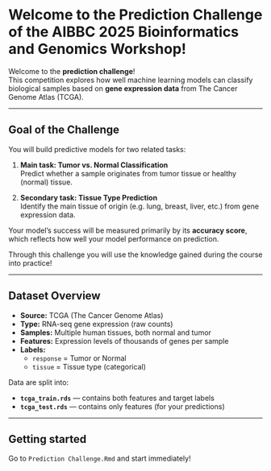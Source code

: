 # Welcome to the Prediction Challenge of the AIBBC 2025 Bioinformatics and Genomics Workshop!

Welcome to the **prediction challenge**!  
This competition explores how well machine learning models can classify biological samples based on **gene expression data** from The Cancer Genome Atlas (TCGA).


---

## Goal of the Challenge

You will build predictive models for two related tasks:

1. **Main task: Tumor vs. Normal Classification**  
   Predict whether a sample originates from tumor tissue or healthy (normal) tissue.

2. **Secondary task: Tissue Type Prediction**  
   Identify the main tissue of origin (e.g. lung, breast, liver, etc.) from gene expression data.

Your model’s success will be measured primarily by its **accuracy score**, which reflects how well your model performance on prediction.

Through this challenge you will use the knowledge gained during the course into practice!


---

## Dataset Overview

- **Source:** TCGA (The Cancer Genome Atlas)  
- **Type:** RNA-seq gene expression (raw counts)  
- **Samples:** Multiple human tissues, both normal and tumor  
- **Features:** Expression levels of thousands of genes per sample  
- **Labels:**
  - `response` = Tumor or Normal  
  - `tissue` = Tissue type (categorical)

Data are split into:
- **`tcga_train.rds`** — contains both features and target labels  
- **`tcga_test.rds`** — contains only features (for your predictions)

---

## Getting started

Go to `Prediction Challenge.Rmd` and start immediately!